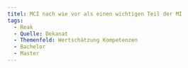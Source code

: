 ```yaml
---
titel: MCI nach wie vor als einen wichtigen Teil der MI
tags:
  - Reak
  - Quelle: Dekanat
  - Themenfeld: Wertschätzung Kompetenzen
  - Bachelor
  - Master
---
```

